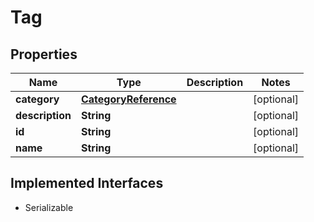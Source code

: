 

# Tag


## Properties

| Name | Type | Description | Notes |
|------------ | ------------- | ------------- | -------------|
|**category** | [**CategoryReference**](CategoryReference.md) |  |  [optional] |
|**description** | **String** |  |  [optional] |
|**id** | **String** |  |  [optional] |
|**name** | **String** |  |  [optional] |


## Implemented Interfaces

* Serializable

